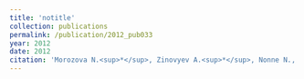 ```yaml
---
title: 'notitle'
collection: publications
permalink: /publication/2012_pub033
year: 2012
date: 2012
citation: 'Morozova N.<sup>*</sup>, Zinovyev A.<sup>*</sup>, Nonne N., Pritchard L.-L., Gorban A.N., Harel-Bellan A. Kinetic signatures of microRNA modes of action. 2012. <i>RNA</i> <b>18</b>(9): 032284.'
---
```

